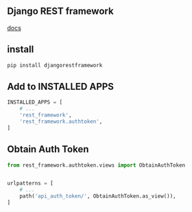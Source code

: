 ## Django REST framework
[docs](https://www.django-rest-framework.org/)

## install
```txt
pip install djangorestframework
```


## Add to INSTALLED APPS
```py
INSTALLED_APPS = [
    # ...
    'rest_framework',
    'rest_framework.authtoken',
]
```


## Obtain Auth Token
```py
from rest_framework.authtoken.views import ObtainAuthToken


urlpatterns = [
    # ...
    path('api_auth_token/', ObtainAuthToken.as_view()),
]
```
